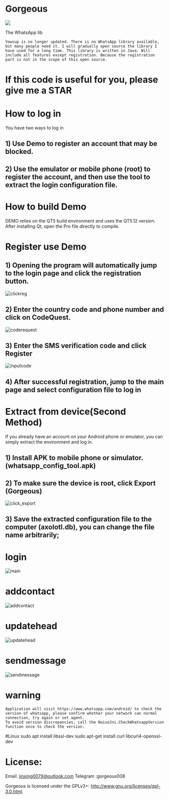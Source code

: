 # Gorgeous

<a href="https://paypal.me/welove88" target="_blank"><img src="https://www.paypalobjects.com/en_US/i/btn/btn_donate_LG.gif" /></a>

The WhatsApp lib

    Yowsup is no longer updated. There is no WhatsApp library available, but many people need it. I will gradually open source the library I have used for a long time. This library is written in Java. Will include all features except registration. Because the registration part is not in the scope of this open source.
# If this code is useful for you, please give me a STAR



# How to log in
You have two ways to log in
  ## 1) Use Demo to register an account that may be blocked.
  
  ## 2) Use the emulator or mobile phone (root) to register the account, and then use the tool to extract the login configuration file.

# How to build Demo
  DEMO relies on the QT5 build environment and uses the QT5.12 version. After installing Qt, open the Pro file directly to compile.



# Register use Demo
##  1) Opening the program will automatically jump to the login page and click the registration button.
![clickreg](https://raw.githubusercontent.com/lovethiscode/Gorgeous-Whatsapp/main/images/clickreg.png)

## 2) Enter the country code and phone number and click on CodeQuest.
![coderequest](https://raw.githubusercontent.com/lovethiscode/Gorgeous-Whatsapp/main/images/coderequest.png)

## 3) Enter the SMS verification code and click Register
![inputcode](https://raw.githubusercontent.com/lovethiscode/Gorgeous-Whatsapp/main/images/inputcode.png)

## 4) After successful registration, jump to the main page and select configuration file to log in

# Extract from device(Second Method)
 If you already have an account on your Android phone or emulator, you can simply extract the environment and log in.

## 1) Install APK to mobile phone or simulator. (whatsapp_config_tool.apk)

## 2) To make sure the device is root, click Export (Gorgeous)
![click_export](https://raw.githubusercontent.com/lovethiscode/Gorgeous-Whatsapp/main/images/click_export.png)

## 3) Save the extracted configuration file to the computer (axolotl.db), you can change the file name arbitrarily;


# login
![main](https://raw.githubusercontent.com/lovethiscode/Gorgeous-Whatsapp/main/images/main.png)

# addcontact
![addcontact](https://raw.githubusercontent.com/lovethiscode/Gorgeous-Whatsapp/main/images/addcontact.png)

# updatehead
![updatehead](https://raw.githubusercontent.com/lovethiscode/Gorgeous-Whatsapp/main/images/updatehead.png)

# sendmessage
![sendmessage](https://raw.githubusercontent.com/lovethiscode/Gorgeous-Whatsapp/main/images/sendmessage.png)



# warning
    Application will visit https://www.whatsapp.com/android/ to check the version of whatsapp, please confirm whether your network can normal connection, try again or set agent.
    To avoid version discrepancies, call the NoiseJni.CheckWhatsappVersion function once to check the version. 

#Linux
	sudo apt install libssl-dev
	sudo apt-get install curl libcurl4-openssl-dev


# License:
Email: jinxing007X@outlook.com
Telegram :gorgeous008

Gorgeous is licensed under the GPLv3+: http://www.gnu.org/licenses/gpl-3.0.html.


